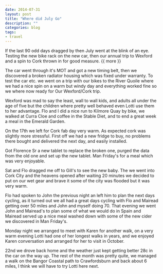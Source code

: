 ```yaml
---
date: 2014-07-31
layout: post
title: "Where did July Go"
description: ""
categories: blog 
tags:
- travel
---
```


If the last 90 odd days dragged by then July went at the blink of an eye. Testing the new bike rack on the new car, then our annual trip to Wexford and a spin to Cork thrown in for good measure.
{{ more }}

The car went through it's MOT  and got a new timing belt, then we discovered a broken radiator housing which was fixed under warranty. To test the car etc. we went on a trip with our bikes to the River Quoile where we had a nice spin on a warm but windy day and everything worked fine so we where now ready for Our Wexford/Cork trip.

Wexford was mad to say the least, wall to wall kids, and adults all under the age of five but the children where pretty well behaved even Lotti use them to her advantage. Flo and I did a nice run to Kilmore Quay by bike, we walked at Curra Cloe and coffee in the Stable Diet, and to end a great week a meal in the Emerald Garden.

On the 17th we left for Cork fab day very warm. As expected cork was slightly more stressful. First off we had a new fridge to buy, no problems there bought and delivered the next day, and easily installed.

Got Florence Sr a new tablet to replace the broken one, purged the data from the old one and set up the new tablet. Man Friday's for a meal which was very enjoyable.

Sat and Flo dragged me off to Gill's to see the new baby. The we went into Cork City and the heavens opened after waiting 20 minutes we decided to put on our wet gear and brave it some of the city was flooded but it was very warm.

Flo had spoken to John the previous night an left him to plan the next days cycling, as it turned out we all had a great days cycling with Flo and Mairead getting over 50 miles and John and myself doing 70. That evening we went John and Mairead's to plan some of what we would do in Spain and Mairead served up a nice meal washed down with some of the new cider we discovered in Man Friday's.

Monday night we arranged to meet with Karen for another walk, on a very warm evening Lotti had one of her longest walks in years, and we enjoyed Karen conversation and arranged for her to visit in October.

22nd we drove back home and the weather just kept getting better 28c in the car on the way up. The rest of the month was pretty quite, we managed a walk on the Bangor Coastal path to Crawfordsburn and back about 6 miles, I think we will have to try Lotti here next.

